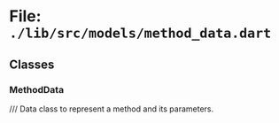 # File: `./lib/src/models/method_data.dart`

## Classes

### MethodData

/// Data class to represent a method and its parameters.


